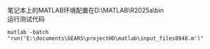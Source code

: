 笔记本上的MATLAB环境配置在D:\MATLAB\R2025a\bin  
运行测试代码
```
matlab -batch "run('E:\documents\GEARS\projectHD\matlab\input_files8948.m')"
```

